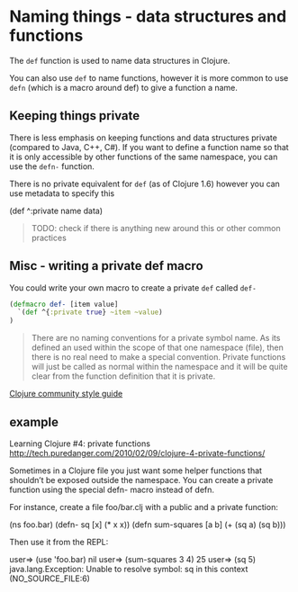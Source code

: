 # Naming things - data structures and functions 

The `def` function is used to name data structures in Clojure.

You can also use `def` to name functions, however it is more common to use `defn` (which is a macro around def) to give a function a name.


## Keeping things private 

  There is less emphasis on keeping functions and data structures private (compared to Java, C++, C#).  If you want to define a function name so that it is only accessible by other functions of the same namespace, you can use the `defn-` function.
  
  There is no private equivalent for `def` (as of Clojure 1.6) however you can use metadata to specify this

(def ^:private name data)

> TODO: check if there is anything new around this or other common practices


## Misc - writing a private def macro

  You could write your own macro to create a private `def` called `def-`

```clojure
(defmacro def- [item value]
  `(def ^{:private true} ~item ~value)
)
```

> There are no naming conventions for a private symbol name.  As its defined an used within the scope of that one namespace (file), then there is no real need to make a special convention.  Private functions will just be called as normal within the namespace and it will be quite clear from the function definition that it is private.

[Clojure community style guide](https://github.com/bbatsov/clojure-style-guide)


## example



Learning Clojure #4: private functions
http://tech.puredanger.com/2010/02/09/clojure-4-private-functions/


Sometimes in a Clojure file you just want some helper functions that shouldn’t be exposed outside the namespace. You can create a private function using the special defn- macro instead of defn.

For instance, create a file foo/bar.clj with a public and a private function:

(ns foo.bar)
(defn- sq [x] (* x x))
(defn sum-squares [a b] (+ (sq a) (sq b)))

Then use it from the REPL:

user=> (use 'foo.bar)
nil
user=> (sum-squares 3 4)
25
user=> (sq 5)
java.lang.Exception: Unable to resolve symbol: sq in this context (NO_SOURCE_FILE:6)
